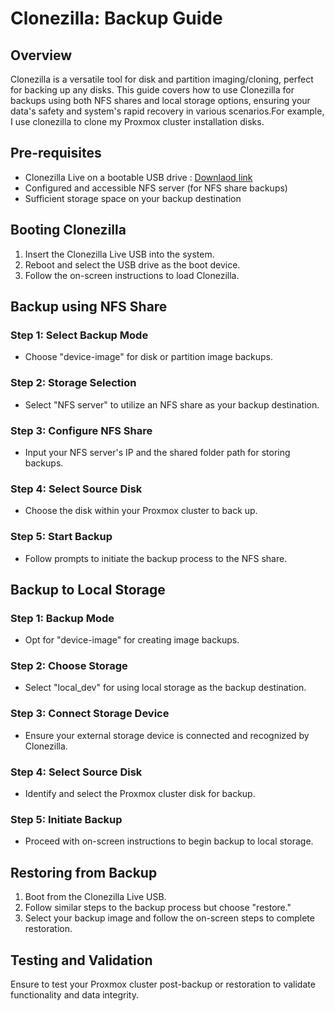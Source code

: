 # Clonezilla: Backup Guide

## Overview

Clonezilla is a versatile tool for disk and partition imaging/cloning, perfect for backing up any disks. This guide covers how to use Clonezilla for backups using both NFS shares and local storage options, ensuring your data's safety and system's rapid recovery in various scenarios.For example, I use clonezilla to clone my Proxmox cluster installation disks.

## Pre-requisites

- Clonezilla Live on a bootable USB drive : [Downlaod link](https://clonezilla.org/downloads.php)
- Configured and accessible NFS server (for NFS share backups)
- Sufficient storage space on your backup destination

## Booting Clonezilla

1. Insert the Clonezilla Live USB into the system.
2. Reboot and select the USB drive as the boot device.
3. Follow the on-screen instructions to load Clonezilla.

## Backup using NFS Share

### Step 1: Select Backup Mode

- Choose "device-image" for disk or partition image backups.

### Step 2: Storage Selection

- Select "NFS server" to utilize an NFS share as your backup destination.

### Step 3: Configure NFS Share

- Input your NFS server's IP and the shared folder path for storing backups.

### Step 4: Select Source Disk

- Choose the disk within your Proxmox cluster to back up.

### Step 5: Start Backup

- Follow prompts to initiate the backup process to the NFS share.

## Backup to Local Storage

### Step 1: Backup Mode

- Opt for "device-image" for creating image backups.

### Step 2: Choose Storage

- Select "local_dev" for using local storage as the backup destination.

### Step 3: Connect Storage Device

- Ensure your external storage device is connected and recognized by Clonezilla.

### Step 4: Select Source Disk

- Identify and select the Proxmox cluster disk for backup.

### Step 5: Initiate Backup

- Proceed with on-screen instructions to begin backup to local storage.

## Restoring from Backup

1. Boot from the Clonezilla Live USB.
2. Follow similar steps to the backup process but choose "restore."
3. Select your backup image and follow the on-screen steps to complete restoration.

## Testing and Validation

Ensure to test your Proxmox cluster post-backup or restoration to validate functionality and data integrity.